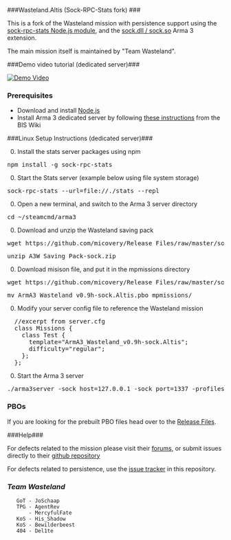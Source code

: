 ###Wasteland.Altis (Sock-RPC-Stats fork) ###

This is a fork of the Wasteland mission with persistence support using the [sock-rpc-stats Node.js module](https://www.npmjs.org/package/sock-rpc-stats), and the [sock.dll / sock.so](https://bitbucket.org/micovery/sock.dll) Arma 3 extension.

The main mission itself is maintained by "Team Wasteland".


###Demo video tutorial (dedicated server)###


[![Demo Video](http://img.youtube.com/vi/-NIziTcKwok/0.jpg)](http://www.youtube.com/watch?v=-NIziTcKwok)

### Prerequisites ###
  * Download and install [Node.js](http://nodejs.org/download/)
  * Install Arma 3 dedicated server by following [these instructions](https://community.bistudio.com/wiki/Arma_3_Dedicated_Server) from the BIS Wiki
  

###Linux Setup Instructions (dedicated server)###

0. Install the stats server packages using npm
<pre>npm install -g sock-rpc-stats</pre>
0. Start the Stats server (example below using file system storage)
<pre>sock-rpc-stats --url=file://./stats --repl</pre>
0. Open a new terminal, and switch to the Arma 3 server directory
<pre>cd ~/steamcmd/arma3</pre>
0. Download and unzip the Wasteland saving pack  
<pre>wget https://github.com/micovery/Release_Files/raw/master/sock-rpc-stats/A3W_Saving_Pack-sock.zip</pre>
<pre>unzip A3W_Saving_Pack-sock.zip</pre>
0. Download misison file, and put it in the mpmissions directory
<pre>wget https://github.com/micovery/Release_Files/raw/master/sock-rpc-stats/ArmA3_Wasteland_v0.9h-sock.Altis.pbo</pre>
<pre>mv ArmA3_Wasteland_v0.9h-sock.Altis.pbo mpmissions/</pre>
0. Modify your server config file to reference the Wasteland mission
<pre>
  //excerpt from server.cfg
  class Missions {
    class Test {
      template="ArmA3_Wasteland_v0.9h-sock.Altis";
      difficulty="regular";
    };
  };
</pre>
0. Start the Arma 3 server
<pre>./arma3server -sock_host=127.0.0.1 -sock_port=1337 -profiles=server -config=server/server.cfg -cfg=server/arma3.cfg -port=2302</pre>

### PBOs ###

If you are looking for the prebuilt PBO files head over to the [Release Files](https://github.com/micovery/ArmA3_Wasteland.Altis/releases/). 

###Help###


For defects related to the mission please visit their [forums](http://forums.a3wasteland.com/), or submit issues directly to their [github repository](https://github.com/A3Wasteland/ArmA3_Wasteland.Altis/issues)

For defects related to persistence, use the [issue tracker](https://github.com/micovery/ArmA3_Wasteland.Altis/issues) in this repository.



### *Team Wasteland* ###

       GoT - JoSchaap
       TPG - AgentRev
           - MercyfulFate
       KoS - His_Shadow
       KoS - Bewilderbeest
       404 - Del1te

           


